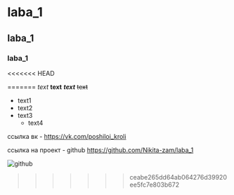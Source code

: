 # laba_1
## laba_1
### laba_1

<<<<<<< HEAD


=======
*text*
**text**
***text***
~~text~~

- text1
- text2
- text3
  - text4

ссылка вк - https://vk.com/poshiloi_kroli

ссылка на проект - github https://github.com/Nikita-zam/laba_1

![github](https://i.ytimg.com/vi/QyRnhGyoDW4/mqdefault.jpg)
  
>>>>>>> ceabe265dd64ab064276d39920ee5fc7e803b672
